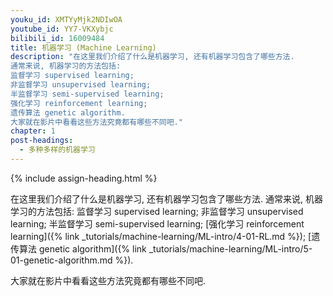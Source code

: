 ```yaml
---
youku_id: XMTYyMjk2NDIwOA
youtube_id: YY7-VKXybjc
bilibili_id: 16009484
title: 机器学习 (Machine Learning)
description: "在这里我们介绍了什么是机器学习, 还有机器学习包含了哪些方法.
通常来说, 机器学习的方法包括:
监督学习 supervised learning;
非监督学习 unsupervised learning;
半监督学习 semi-supervised learning;
强化学习 reinforcement learning;
遗传算法 genetic algorithm.
大家就在影片中看看这些方法究竟都有哪些不同吧."
chapter: 1
post-headings:
  - 多种多样的机器学习
---
```



{% include assign-heading.html %}

在这里我们介绍了什么是机器学习, 还有机器学习包含了哪些方法.
通常来说, 机器学习的方法包括:
监督学习 supervised learning;
非监督学习 unsupervised learning;
半监督学习 semi-supervised learning;
[强化学习 reinforcement learning]({% link _tutorials/machine-learning/ML-intro/4-01-RL.md %});
[遗传算法 genetic algorithm]({% link _tutorials/machine-learning/ML-intro/5-01-genetic-algorithm.md %}).

大家就在影片中看看这些方法究竟都有哪些不同吧.



